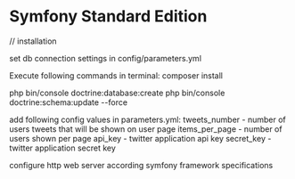 Symfony Standard Edition
========================

// installation

set db connection settings in config/parameters.yml

Execute following commands in terminal:
  composer install

  php bin/console doctrine:database:create
  php bin/console doctrine:schema:update --force

add following config values in parameters.yml:
  tweets_number   - number of users tweets that will be shown on user page
  items_per_page  - number of users shown per page
  api_key         - twitter application api key
  secret_key      - twitter application secret key

configure http web server according symfony framework specifications
